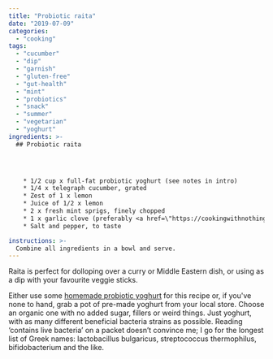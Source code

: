 ```yaml
---
title: "Probiotic raita"
date: "2019-07-09"
categories: 
  - "cooking"
tags: 
  - "cucumber"
  - "dip"
  - "garnish"
  - "gluten-free"
  - "gut-health"
  - "mint"
  - "probiotics"
  - "snack"
  - "summer"
  - "vegetarian"
  - "yoghurt"
ingredients: >-
  ## Probiotic raita



    
    * 1/2 cup x full-fat probiotic yoghurt (see notes in intro)
    * 1/4 x telegraph cucumber, grated
    * Zest of 1 x lemon
    * Juice of 1/2 x lemon
    * 2 x fresh mint sprigs, finely chopped
    * 1 x garlic clove (preferably <a href=\"https://cookingwithnothing.com/fermented-garlic/\">fermented</a>), crushed
    * Salt and pepper, to taste

instructions: >-
  Combine all ingredients in a bowl and serve.
---
```

Raita is perfect for dolloping over a curry or Middle Eastern dish, or using as a dip with your favourite veggie sticks.

Either use some [homemade probiotic yoghurt](https://cookingwithnothing.com/probiotic-yoghurt/) for this recipe or, if you've none to hand, grab a pot of pre-made yoghurt from your local store. Choose an organic one with no added sugar, fillers or weird things. Just yoghurt, with as many different beneficial bacteria strains as possible. Reading ‘contains live bacteria’ on a packet doesn’t convince me; I go for the longest list of Greek names: lactobacillus bulgaricus, streptococcus thermophilus, bifidobacterium and the like.

